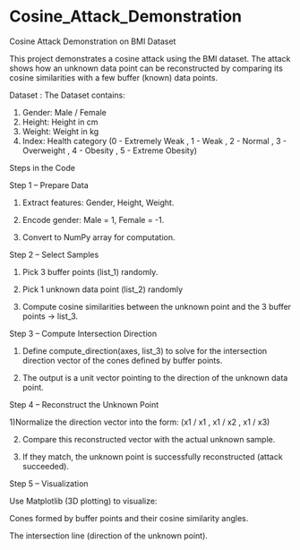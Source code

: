 # Cosine_Attack_Demonstration

Cosine Attack Demonstration on BMI Dataset

This project demonstrates a cosine attack using the BMI dataset. The attack shows how an unknown data point can be reconstructed by comparing its cosine similarities with a few buffer (known) data points.

Dataset :
The Dataset contains:
  1) Gender: Male / Female
  2) Height: Height in cm
  3) Weight: Weight in kg
  4) Index: Health category (0 - Extremely Weak , 1 - Weak , 2 - Normal , 3 - Overweight , 4 - Obesity , 5 - Extreme Obesity)


Steps in the Code

Step 1 – Prepare Data

  1) Extract features: Gender, Height, Weight.
  
  2) Encode gender: Male = 1, Female = -1.

  3) Convert to NumPy array for computation.

Step 2 – Select Samples

  1) Pick 3 buffer points (list_1) randomly.

  2) Pick 1 unknown data point (list_2) randomly

  3) Compute cosine similarities between the unknown point and the 3 buffer points → list_3.

Step 3 – Compute Intersection Direction

  1) Define compute_direction(axes, list_3) to solve for the intersection direction vector of the cones defined by buffer points.
  
  2) The output is a unit vector pointing to the direction of the unknown data point.

Step 4 – Reconstruct the Unknown Point

  1)Normalize the direction vector into the form: (x1 / ​x1 ​​, x1 / ​x2 ​​, x1 / ​x3​​)

  2) Compare this reconstructed vector with the actual unknown sample.
    
  3) If they match, the unknown point is successfully reconstructed (attack succeeded).

Step 5 – Visualization

Use Matplotlib (3D plotting) to visualize:

Cones formed by buffer points and their cosine similarity angles.

The intersection line (direction of the unknown point).

